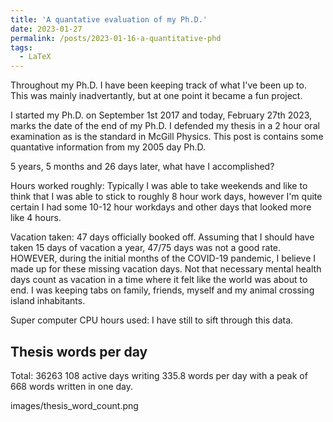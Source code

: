 ```yaml
---
title: 'A quantative evaluation of my Ph.D.'
date: 2023-01-27
permalink: /posts/2023-01-16-a-quantitative-phd
tags:
  - LaTeX
---
```


Throughout my Ph.D. I have been keeping track of what I've been up to. This was mainly inadvertantly, but at one point it became a fun project.

I started my Ph.D. on September 1st 2017 and today, February 27th 2023, marks the date of the end of my Ph.D. I defended my thesis in a 2 hour oral examination as is the standard in McGill Physics. This post is contains some quantative information from my 2005 day Ph.D.

5 years, 5 months and 26 days later, what have I accomplished?

Hours worked roughly:
Typically I was able to take weekends and like to think that I was able to stick to roughly 8 hour work days, however I'm quite certain I had some 10-12 hour workdays and other days that looked more like 4 hours.

Vacation taken:
47 days officially booked off.
Assuming that I should have taken 15 days of vacation a year, 47/75 days was not a good rate. HOWEVER, during the initial months of the COVID-19 pandemic, I believe I made up for these missing vacation days. Not that necessary mental health days count as vacation in a time where it felt like the world was about to end. I was keeping tabs on family, friends, myself and my animal crossing island inhabitants.

Super computer CPU hours used: I have still to sift through this data.

Thesis words per day
--------------------
Total: 36263
108 active days writing
335.8 words per day with a peak of 668 words written in one day.

images/thesis_word_count.png